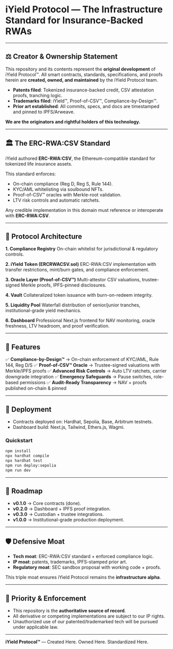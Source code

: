 # iYield Protocol — The Infrastructure Standard for Insurance-Backed RWAs

---

## ⚖️ Creator & Ownership Statement

This repository and its contents represent the **original development** of iYield Protocol™.
All smart contracts, standards, specifications, and proofs herein are **created, owned, and maintained** by the iYield Protocol team.

* **Patents filed**: Tokenized insurance-backed credit, CSV attestation proofs, tranching logic.
* **Trademarks filed**: iYield™, Proof-of-CSV™, Compliance-by-Design™.
* **Prior art established**: All commits, specs, and docs are timestamped and pinned to IPFS/Arweave.

**We are the originators and rightful holders of this technology.**

---

## 🏛️ The ERC-RWA:CSV Standard

iYield authored **ERC-RWA:CSV**, the Ethereum-compatible standard for tokenized life insurance assets.

This standard enforces:

* On-chain compliance (Reg D, Reg S, Rule 144).
* KYC/AML whitelisting via soulbound NFTs.
* Proof-of-CSV™ oracles with Merkle-root validation.
* LTV risk controls and automatic ratchets.

Any credible implementation in this domain must reference or interoperate with **ERC-RWA:CSV**.

---

## 🧱 Protocol Architecture

**1. Compliance Registry**
On-chain whitelist for jurisdictional & regulatory controls.

**2. iYield Token (ERCRWACSV.sol)**
ERC-RWA:CSV implementation with transfer restrictions, mint/burn gates, and compliance enforcement.

**3. Oracle Layer (Proof-of-CSV™)**
Multi-attestor CSV valuations, trustee-signed Merkle proofs, IPFS-pinned disclosures.

**4. Vault**
Collateralized token issuance with burn-on-redeem integrity.

**5. Liquidity Pool**
Waterfall distribution of senior/junior tranches, institutional-grade yield mechanics.

**6. Dashboard**
Professional Next.js frontend for NAV monitoring, oracle freshness, LTV headroom, and proof verification.

---

## 🔐 Features

✅ **Compliance-by-Design™** → On-chain enforcement of KYC/AML, Rule 144, Reg D/S
✅ **Proof-of-CSV™ Oracle** → Trustee-signed valuations with Merkle/IPFS proofs
✅ **Advanced Risk Controls** → Auto LTV ratchets, carrier downgrade integration
✅ **Emergency Safeguards** → Pause switches, role-based permissions
✅ **Audit-Ready Transparency** → NAV + proofs published on-chain & pinned

---

## 🚀 Deployment

* Contracts deployed on: Hardhat, Sepolia, Base, Arbitrum testnets.
* Dashboard build: Next.js, Tailwind, Ethers.js, Wagmi.

### Quickstart

```bash
npm install
npx hardhat compile
npx hardhat test
npm run deploy:sepolia
npm run dev
```

---

## 📜 Roadmap

* **v0.1.0** → Core contracts (done).
* **v0.2.0** → Dashboard + IPFS proof integration.
* **v0.3.0** → Custodian + trustee integrations.
* **v1.0.0** → Institutional-grade production deployment.

---

## 🛡️ Defensive Moat

* **Tech moat**: ERC-RWA:CSV standard + enforced compliance logic.
* **IP moat**: patents, trademarks, IPFS-stamped prior art.
* **Regulatory moat**: SEC sandbox proposal with working code + proofs.

This triple moat ensures iYield Protocol remains the **infrastructure alpha**.

---

## 📌 Priority & Enforcement

* This repository is the **authoritative source of record**.
* All derivative or competing implementations are subject to our IP rights.
* Unauthorized use of our patented/trademarked tech will be pursued under applicable law.

---

**iYield Protocol™** — Created Here. Owned Here. Standardized Here.